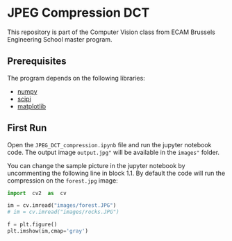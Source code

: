 # JPEG Compression DCT
This repository is part of the Computer Vision class from ECAM Brussels Engineering School master program.

## Prerequisites
The program depends on the following libraries:
- [numpy](https://numpy.org/install/)
- [scipi](https://pypi.org/project/matplotlib/)
- [matplotlib](https://pypi.org/project/scipy/)

## First Run
Open the `JPEG_DCT_compression.ipynb` file and run the jupyter notebook code. The output image `output.jpg"` will be available in the `images"` folder. 

You can change the sample picture in the jupyter notebook by uncommenting the following line in block 1.1. By default the code will run the compression on the `forest.jpg` image: 
```python
import  cv2  as  cv

im = cv.imread("images/forest.JPG")
# im = cv.imread("images/rocks.JPG")

f = plt.figure()
plt.imshow(im,cmap='gray')
```
